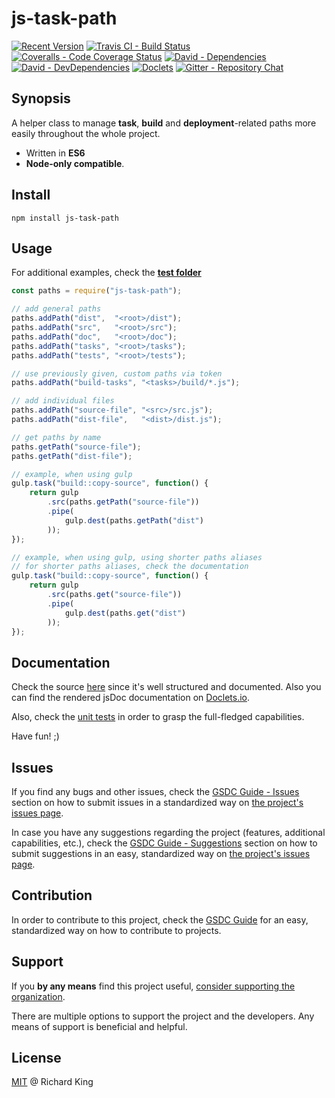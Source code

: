 # js-task-path

[![Recent Version][npm-badge]][npm-url]
[![Travis CI - Build Status][travis-badge]][travis-url]
[![Coveralls - Code Coverage Status][cov-badge]][cov-url]
[![David - Dependencies][dep-badge]][dep-url]
[![David - DevDependencies][dev-dep-badge]][dev-dep-url]
[![Doclets][doclets-badge]][doclets-url]
[![Gitter - Repository Chat][chat-badge]][chat-url]

## Synopsis

A helper class to manage **task**, **build** and **deployment**-related paths more easily throughout the whole project.

- Written in **ES6**
- **Node-only compatible**.

## Install

```
npm install js-task-path
```

## Usage

For additional examples,
check the **[test folder](https://github.com/jsstd/js-task-path/tree/master/test)**

```javascript
const paths = require("js-task-path");

// add general paths
paths.addPath("dist",  "<root>/dist");
paths.addPath("src",   "<root>/src");
paths.addPath("doc",   "<root>/doc");
paths.addPath("tasks", "<root>/tasks");
paths.addPath("tests", "<root>/tests");

// use previously given, custom paths via token
paths.addPath("build-tasks", "<tasks>/build/*.js");

// add individual files
paths.addPath("source-file", "<src>/src.js");
paths.addPath("dist-file",   "<dist>/dist.js");

// get paths by name
paths.getPath("source-file");
paths.getPath("dist-file");

// example, when using gulp
gulp.task("build::copy-source", function() {
    return gulp
        .src(paths.getPath("source-file"))
        .pipe(
            gulp.dest(paths.getPath("dist")
        ));
});

// example, when using gulp, using shorter paths aliases
// for shorter paths aliases, check the documentation
gulp.task("build::copy-source", function() {
    return gulp
        .src(paths.get("source-file"))
        .pipe(
            gulp.dest(paths.get("dist")
        ));
});
```

## Documentation

Check the source 
[here](https://github.com/jsopenstd/js-task-path/blob/master/src/js-task-path.js)
since it's well structured and documented. Also you can find the rendered jsDoc documentation on 
[Doclets.io](https://doclets.io/jsopenstd/js-task-path/master). 

Also, check the [unit tests](https://github.com/jsopenstd/js-task-path/blob/master/tests/tests.js) 
in order to grasp the full-fledged capabilities.

Have fun! ;)

## Issues

If you find any bugs and other issues, check the
[GSDC Guide - Issues](https://github.com/openstd/general-software-development-contribution-guide#issues)
section on how to submit issues in a standardized way on
[the project's issues page](https://github.com/jsopenstd/js-task-path/issues).

In case you have any suggestions regarding the project (features, additional capabilities, etc.), check the
[GSDC Guide - Suggestions](https://github.com/openstd/general-software-development-contribution-guide#suggestions)
section on how to submit suggestions in an easy, standardized way on
[the project's issues page](https://github.com/jsopenstd/js-task-path/issues).

## Contribution

In order to contribute to this project, check the
[GSDC Guide](https://github.com/openstd/general-software-development-contribution-guide)
for an easy, standardized way on how to contribute to projects.

## Support

If you **by any means** find this project useful,
[consider supporting the organization](https://github.com/jsopenstd/jsopenstd/blob/master/support.md).

There are multiple options to support the project and the developers.
Any means of support is beneficial and helpful.

## License

[MIT](license.md) @ Richard King

[npm-badge]:     https://img.shields.io/npm/v/js-task-path.svg
[npm-url]:       https://www.npmjs.com/package/js-task-path

[travis-badge]:  https://travis-ci.org/jsopenstd/js-task-path.svg?branch=master
[travis-url]:    https://travis-ci.org/jsopenstd/js-task-path

[cov-badge]:     https://coveralls.io/repos/github/jsopenstd/js-task-path/badge.svg?branch=master
[cov-url]:       https://coveralls.io/github/jsopenstd/js-task-path

[dep-badge]:     https://david-dm.org/jsopenstd/js-task-path.svg
[dep-url]:       https://david-dm.org/jsopenstd/js-task-path

[dev-dep-badge]: https://david-dm.org/jsopenstd/js-task-path/dev-status.svg
[dev-dep-url]:   https://david-dm.org/jsopenstd/js-task-path#info=devDependencies

[doclets-badge]: https://img.shields.io/badge/style-on_doclets-brightgreen.svg?style=flat-square&label=docs
[doclets-url]:   https://doclets.io/jsopenstd/js-task-path/master   

[chat-badge]:    https://badges.gitter.im/jsopenstd/js-task-path.svg
[chat-url]:      https://gitter.im/jsopenstd/js-task-path?utm_source=badge&utm_medium=badge&utm_campaign=pr-badge

[partial-link]:  https://github.com/jsopenstd/jsopenstd/blob/master/readme.md#partial 
[umd-link]:      https://github.com/jsopenstd/jsopenstd/blob/master/readme.md#umd
